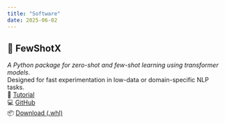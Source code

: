 ```yaml
---
title: "Software"
date: 2025-06-02
---
```


## 🧠 FewShotX  
*A Python package for zero-shot and few-shot learning using transformer models*.  
Designed for fast experimentation in low-data or domain-specific NLP tasks.  
📘 [Tutorial](https://github.com/RenatoVassallo/FewShotX/blob/main/tutorials/ZeroShot_Tutorial.ipynb)  
💻 [GitHub](https://github.com/RenatoVassallo/FewShotX)  
📦 [Download (.whl)](https://github.com/RenatoVassallo/FewShotX/releases)

<!--
---
## 📈 MacroPy  
*A Bayesian Toolbox for Macroeconometrics in Python*  
Key features: impulse response functions (IRFs), forecast fan charts, variance decompositions, conditional forecasting, and posterior diagnostics.  
📘 [Tutorial](https://github.com/RenatoVassallo/MacroPy/blob/main/tutorials/tutorial_cvar.ipynb)  
💻 [GitHub](https://github.com/RenatoVassallo/MacroPy)  
📦 [Download (.whl)](https://github.com/RenatoVassallo/MacroPy/releases)

---
## ⏱️ MIDAS  
*A generalized and extensible Python package for MIDAS regressions*  
Supports both nowcasting and forecasting with mixed-frequency data. Modular and compatible with scikit-learn pipelines.  
📘 [Tutorial](https://github.com/RenatoVassallo/MIDAS/blob/main/tutorial/MIDAS_Tutorial.ipynb)  
💻 [GitHub](https://github.com/RenatoVassallo/MIDAS)  
📦 [Download (.whl)](https://github.com/RenatoVassallo/MIDAS/releases)
-->